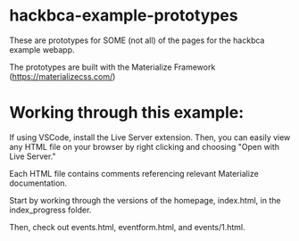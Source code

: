# hackbca-example-prototypes

These are prototypes for SOME (not all) of the pages for the hackbca example webapp.

The prototypes are built with the Materialize Framework (https://materializecss.com/)


# Working through this example:

If using VSCode, install the Live Server extension. 
Then, you can easily view any HTML file on your browser by right clicking and choosing "Open with Live Server."

Each HTML file contains comments referencing relevant Materialize documentation.

Start by working through the versions of the homepage, index.html, in the index_progress folder. 

Then, check out events.html, eventform.html, and events/1.html.
